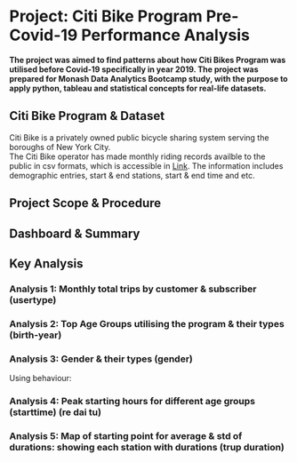 
# Project: Citi Bike Program Pre-Covid-19 Performance Analysis
**The project was aimed to find patterns about how Citi Bikes Program was utilised before Covid-19 specifically in year 2019. The project was prepared for Monash Data Analytics Bootcamp study, with the purpose to apply python, tableau and statistical concepts for real-life datasets.**

## Citi Bike Program & Dataset
Citi Bike is a privately owned public bicycle sharing system serving the boroughs of New York City.
<br>The Citi Bike operator has made monthly riding records availble to the public in csv formats, which is accessible in [Link](https://ride.citibikenyc.com/system-data). The information includes demographic entries, start & end stations, start & end time and etc.  

## Project Scope & Procedure

## Dashboard & Summary

## Key Analysis
### Analysis 1: Monthly total trips by customer & subscriber (usertype)

### Analysis 2: Top Age Groups utilising the program & their types (birth-year)

### Analysis 3: Gender & their types (gender)

Using behaviour: 
### Analysis 4: Peak starting hours for different age groups (starttime) (re dai tu)

### Analysis 5: Map of starting point for average & std of durations: showing each station with durations (trup duration)
